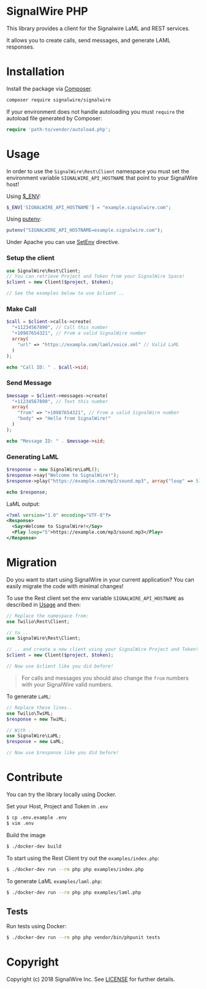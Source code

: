 # SignalWire PHP

This library provides a client for the Signalwire LaML and REST services.

It allows you to create calls, send messages, and generate LAML responses.

# Installation

Install the package via [Composer](https://getcomposer.org/).

```bash
composer require signalwire/signalwire
```

If your environment does not handle autoloading you must `require` the autoload file generated by Composer:
```php
require 'path-to/vendor/autoload.php';
```

# Usage

In order to use the `SignalWire\Rest\Client` namespace you must set the environment variable `SIGNALWIRE_API_HOSTNAME` that point to your SignalWire host!

Using [$_ENV](http://php.net/manual/it/reserved.variables.environment.php):
```php
$_ENV['SIGNALWIRE_API_HOSTNAME'] = "example.signalwire.com";
```

Using [putenv](http://php.net/manual/it/function.putenv.php):

```php
putenv("SIGNALWIRE_API_HOSTNAME=example.signalwire.com");
```

Under Apache you can use [SetEnv](https://httpd.apache.org/docs/2.4/mod/mod_env.html#setenv) directive.
### Setup the client
```php
use SignalWire\Rest\Client;
// You can retrieve Project and Token from your SignalWire Space!
$client = new Client($project, $token);

// See the examples below to use $client ..
```

### Make Call
```php
$call = $client->calls->create(
  "+11234567890", // Call this number
  "+10987654321", // From a valid SignalWire number
  array(
    "url" => "https://example.com/laml/voice.xml" // Valid LaML
  )
);

echo "Call ID: " . $call->sid;
```

### Send Message
```php
$message = $client->messages->create(
  "+11234567890", // Text this number
  array(
    "from" => "+10987654321", // From a valid SignalWire number
    "body" => "Hello from SignalWire!"
  )
);

echo "Message ID: " . $message->sid;
```

### Generating LaML
```php
$response = new SignalWire\LaML();
$response->say("Welcome to SignalWire!");
$response->play("https://example.com/mp3/sound.mp3", array("loop" => 5));

echo $response;
```

LaML output:

```xml
<?xml version="1.0" encoding="UTF-8"?>
<Response>
  <Say>Welcome to SignalWire!</Say>
  <Play loop="5">https://example.com/mp3/sound.mp3</Play>
</Response>
```

# Migration
Do you want to start using SignalWire in your current application? You can easily migrate the code with minimal changes!

To use the Rest client set the env variable `SIGNALWIRE_API_HOSTNAME` as described in [Usage](#usage) and then:
```php
// Replace the namespace from:
use Twilio\Rest\Client;

// to ..
use SignalWire\Rest\Client;

// .. and create a new client using your SignalWire Project and Token!
$client = new Client($project, $token);

// Now use $client like you did before!
```
> For calls and messages you should also change the `from` numbers with your SignalWire valid numbers.

To generate `LaML`:

```php
// Replace these lines..
use Twilio\TwiML;
$response = new TwiML;

// With ..
use SignalWire\LaML;
$response = new LaML;

// Now use $response like you did before!
```

# Contribute

You can try the library locally using Docker.

Set your Host, Project and Token in `.env`
```bash
$ cp .env.example .env
$ vim .env
```

Build the image
```bash
$ ./docker-dev build
```

To start using the Rest Client try out the `examples/index.php`:

```bash
$ ./docker-dev run --rm php php examples/index.php
```

To generate LaML `examples/laml.php`:

```bash
$ ./docker-dev run --rm php php examples/laml.php
```

## Tests

Run tests using Docker:

```bash
$ ./docker-dev run --rm php php vendor/bin/phpunit tests
```

# Copyright

Copyright (c) 2018 SignalWire Inc. See [LICENSE](https://github.com/signalwire/signalwire-php/blob/master/LICENSE) for
further details.